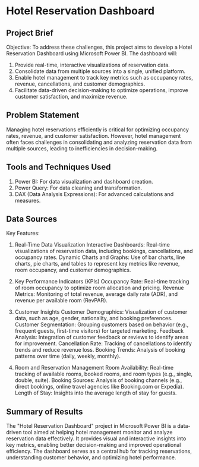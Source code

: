 
# Hotel Reservation Dashboard

## Project Brief
Objective:
To address these challenges, this project aims to develop a Hotel Reservation Dashboard using Microsoft Power BI. The dashboard will:

1. Provide real-time, interactive visualizations of reservation data.
2. Consolidate data from multiple sources into a single, unified platform.
3. Enable hotel management to track key metrics such as occupancy rates, revenue, cancellations, and customer demographics.
4. Facilitate data-driven decision-making to optimize operations, improve customer satisfaction, and maximize revenue.

## Problem Statement
Managing hotel reservations efficiently is critical for optimizing occupancy rates, revenue, and customer satisfaction. However, hotel management often faces challenges in consolidating and analyzing reservation data from multiple sources, leading to inefficiencies in decision-making.

## Tools and Techniques Used
1. Power BI: For data visualization and dashboard creation.
2. Power Query: For data cleaning and transformation.
3. DAX (Data Analysis Expressions): For advanced calculations and measures.

## Data Sources
Key Features:
1. Real-Time Data Visualization
Interactive Dashboards: Real-time visualizations of reservation data, including bookings, cancellations, and occupancy rates.
Dynamic Charts and Graphs: Use of bar charts, line charts, pie charts, and tables to represent key metrics like revenue, room occupancy, and customer demographics.

2. Key Performance Indicators (KPIs)
Occupancy Rate: Real-time tracking of room occupancy to optimize room allocation and pricing.
Revenue Metrics: Monitoring of total revenue, average daily rate (ADR), and revenue per available room (RevPAR).

3. Customer Insights
Customer Demographics: Visualization of customer data, such as age, gender, nationality, and booking preferences.
Customer Segmentation: Grouping customers based on behavior (e.g., frequent guests, first-time visitors) for targeted marketing.
Feedback Analysis: Integration of customer feedback or reviews to identify areas for improvement.
Cancellation Rate: Tracking of cancellations to identify trends and reduce revenue loss.
Booking Trends: Analysis of booking patterns over time (daily, weekly, monthly).

4. Room and Reservation Management
Room Availability: Real-time tracking of available rooms, booked rooms, and room types (e.g., single, double, suite).
Booking Sources: Analysis of booking channels (e.g., direct bookings, online travel agencies like Booking.com or Expedia).
Length of Stay: Insights into the average length of stay for guests.

## Summary of Results
The "Hotel Reservation Dashboard" project in Microsoft Power BI is a data-driven tool aimed at helping hotel management monitor and analyze reservation data effectively. It provides visual and interactive insights into key metrics, enabling better decision-making and improved operational efficiency. The dashboard serves as a central hub for tracking reservations, understanding customer behavior, and optimizing hotel performance.
